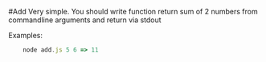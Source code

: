 #Add 
Very simple. You should write function return sum of 2 numbers from commandline arguments and return via stdout

Examples:
``` javascript
    node add.js 5 6 => 11
```